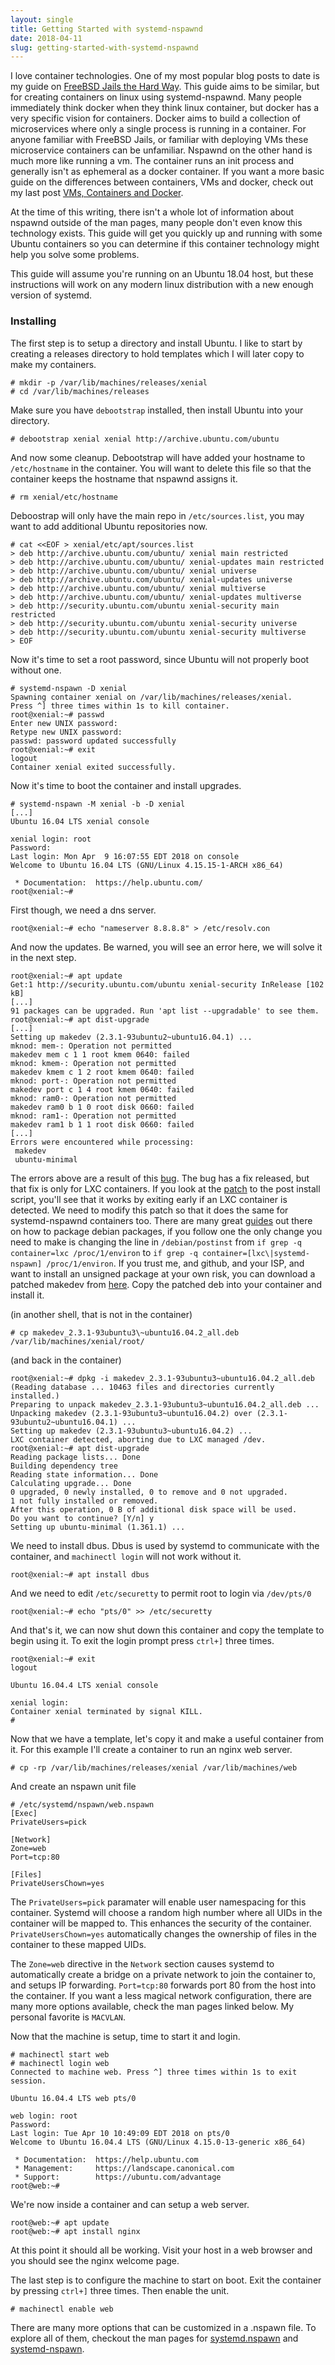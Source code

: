 ```yaml
---
layout: single
title: Getting Started with systemd-nspawnd
date: 2018-04-11
slug: getting-started-with-systemd-nspawnd
---
```


I love container technologies. One of my most popular blog posts to date is my
  guide on [FreeBSD Jails the Hard Way](/freebsd-jails-the-hard-way/). This
  guide aims to be similar, but for creating containers on linux using
  systemd-nspawnd. Many people immediately think docker when they think linux
  container, but docker has a very specific vision for containers. Docker aims
  to build a collection of microservices where only a single process is running
  in a container. For anyone familiar with FreeBSD Jails, or familiar with
  deploying VMs these microservice containers can be unfamiliar. Nspawnd
  on the other hand is much more like running a vm. The container
  runs an init process and generally isn't as ephemeral as a docker container.
  If you want a more basic guide on the differences between containers, VMs and
  docker, check out my last post [VMs, Containers and
  Docker](/vms-containers-and-docker/).

  At the time of this writing, there isn't a whole lot of information about
  nspawnd outside of the man pages, many people don't even know this technology
  exists. This guide will get you quickly up and running with some Ubuntu
  containers so you can determine if this container technology might help you
  solve some problems.

This guide will assume you're running on an Ubuntu 18.04 host, but these
instructions will work on any modern linux distribution with a new enough
version of systemd.

### Installing

The first step is to setup a directory and install Ubuntu. I like to start by
creating a releases directory to hold templates which I will later copy to make
my containers.

```console
# mkdir -p /var/lib/machines/releases/xenial
# cd /var/lib/machines/releases
```

Make sure you have `debootstrap` installed, then install Ubuntu into your
directory.

```console
# debootstrap xenial xenial http://archive.ubuntu.com/ubuntu
```

And now some cleanup. Debootstrap will have added your hostname to
`/etc/hostname` in the container. You will want to delete this file so that the
container keeps the hostname that nspawnd assigns it.

```console
# rm xenial/etc/hostname
```

Deboostrap will only have the main repo in `/etc/sources.list`, you may want to
add additional Ubuntu repositories now.

```console
# cat <<EOF > xenial/etc/apt/sources.list
> deb http://archive.ubuntu.com/ubuntu/ xenial main restricted
> deb http://archive.ubuntu.com/ubuntu/ xenial-updates main restricted
> deb http://archive.ubuntu.com/ubuntu/ xenial universe
> deb http://archive.ubuntu.com/ubuntu/ xenial-updates universe
> deb http://archive.ubuntu.com/ubuntu/ xenial multiverse
> deb http://archive.ubuntu.com/ubuntu/ xenial-updates multiverse
> deb http://security.ubuntu.com/ubuntu xenial-security main restricted
> deb http://security.ubuntu.com/ubuntu xenial-security universe
> deb http://security.ubuntu.com/ubuntu xenial-security multiverse
> EOF
```

Now it's time to set a root password, since Ubuntu will not properly boot
without one.

```console
# systemd-nspawn -D xenial
Spawning container xenial on /var/lib/machines/releases/xenial.
Press ^] three times within 1s to kill container.
root@xenial:~# passwd
Enter new UNIX password: 
Retype new UNIX password: 
passwd: password updated successfully
root@xenial:~# exit
logout
Container xenial exited successfully.
```

Now it's time to boot the container and install upgrades.

```console
# systemd-nspawn -M xenial -b -D xenial
[...]
Ubuntu 16.04 LTS xenial console

xenial login: root
Password: 
Last login: Mon Apr  9 16:07:55 EDT 2018 on console
Welcome to Ubuntu 16.04 LTS (GNU/Linux 4.15.15-1-ARCH x86_64)

 * Documentation:  https://help.ubuntu.com/
root@xenial:~#
```

First though, we need a dns server.

```console
root@xenial:~# echo "nameserver 8.8.8.8" > /etc/resolv.con
```

And now the updates. Be warned, you will see an error here, we will solve it in
the next step.

```console
root@xenial:~# apt update
Get:1 http://security.ubuntu.com/ubuntu xenial-security InRelease [102 kB]
[...]
91 packages can be upgraded. Run 'apt list --upgradable' to see them.
root@xenial:~# apt dist-upgrade
[...]
Setting up makedev (2.3.1-93ubuntu2~ubuntu16.04.1) ...
mknod: mem-: Operation not permitted
makedev mem c 1 1 root kmem 0640: failed
mknod: kmem-: Operation not permitted
makedev kmem c 1 2 root kmem 0640: failed
mknod: port-: Operation not permitted
makedev port c 1 4 root kmem 0640: failed
mknod: ram0-: Operation not permitted
makedev ram0 b 1 0 root disk 0660: failed
mknod: ram1-: Operation not permitted
makedev ram1 b 1 1 root disk 0660: failed
[...]
Errors were encountered while processing:
 makedev
 ubuntu-minimal
```

The errors above are a result of this
[bug](https://bugs.launchpad.net/ubuntu/+source/makedev/+bug/1675163). The bug
has a fix released, but that fix is only for LXC containers. If you look at the
[patch](http://launchpadlibrarian.net/312139838/makedev_2.3.1-93ubuntu1_2.3.1-93ubuntu2~ubuntu16.04.1.diff.gz)
to the post install script, you'll see that it works by exiting early if an LXC
container is detected. We need to modify this patch so that it does the same for
systemd-nspawnd containers too. There are many great
[guides](https://raphaelhertzog.com/2011/07/04/how-to-prepare-patches-for-debian-packages/) out there on how to
package debian packages, if you follow one the only change you need to make is
changing the line in `/debian/postinst` from `if grep -q container=lxc
/proc/1/environ` to `if grep -q container=[lxc\|systemd-nspawn]
/proc/1/environ`. If you trust me, and github, and your ISP, and want to install
an unsigned package at your own risk, you can download a patched makedev from
[here](/resources/makedev_2.3.1-93ubuntu3~ubuntu16.04.2_all.deb). Copy the patched deb into your container and install it.

(in another shell, that is not in the container)
```console
# cp makedev_2.3.1-93ubuntu3\~ubuntu16.04.2_all.deb
/var/lib/machines/xenial/root/
```

(and back in the container)
```console
root@xenial:~# dpkg -i makedev_2.3.1-93ubuntu3~ubuntu16.04.2_all.deb 
(Reading database ... 10463 files and directories currently installed.)
Preparing to unpack makedev_2.3.1-93ubuntu3~ubuntu16.04.2_all.deb ...
Unpacking makedev (2.3.1-93ubuntu3~ubuntu16.04.2) over (2.3.1-93ubuntu2~ubuntu16.04.1) ...
Setting up makedev (2.3.1-93ubuntu3~ubuntu16.04.2) ...
LXC container detected, aborting due to LXC managed /dev.
root@xenial:~# apt dist-upgrade
Reading package lists... Done
Building dependency tree       
Reading state information... Done
Calculating upgrade... Done
0 upgraded, 0 newly installed, 0 to remove and 0 not upgraded.
1 not fully installed or removed.
After this operation, 0 B of additional disk space will be used.
Do you want to continue? [Y/n] y
Setting up ubuntu-minimal (1.361.1) ...
```

We need to install dbus. Dbus is used by systemd to communicate with the container, and `machinectl login` will
not work without it.

```console
root@xenial:~# apt install dbus
```

And we need to edit `/etc/securetty` to permit root to login via `/dev/pts/0`

```console
root@xenial:~# echo "pts/0" >> /etc/securetty
```

And that's it, we can now shut down this container and copy the template to
begin using it. To exit the login prompt press `ctrl+]` three times.


```console
root@xenial:~# exit
logout

Ubuntu 16.04.4 LTS xenial console

xenial login:   
Container xenial terminated by signal KILL.
#
```

Now that we have a template, let's copy it and make a useful container from it.
For this example I'll create a container to run an nginx web server.


```console
# cp -rp /var/lib/machines/releases/xenial /var/lib/machines/web
```

And create an nspawn unit file

```
# /etc/systemd/nspawn/web.nspawn
[Exec]
PrivateUsers=pick

[Network]
Zone=web
Port=tcp:80

[Files]
PrivateUsersChown=yes
```

The `PrivateUsers=pick` paramater will enable user namespacing for this
container. Systemd will choose a random high number where all UIDs in the
container will be mapped to. This enhances the security of the container.
`PrivateUsersChown=yes` automatically changes the ownership of files in the
container to these mapped UIDs.

The `Zone=web` directive in the `Network` section causes systemd to
automatically create a bridge on a private network to join the container to, and
setups IP forwarding. `Port=tcp:80` forwards port 80 from the host into the
container. If you want a less magical network configuration, there are many more
options available, check the man pages linked below. My personal favorite is
`MACVLAN`.

Now that the machine is setup, time to start it and login.

```console
# machinectl start web
# machinectl login web
Connected to machine web. Press ^] three times within 1s to exit session.

Ubuntu 16.04.4 LTS web pts/0

web login: root
Password: 
Last login: Tue Apr 10 10:49:09 EDT 2018 on pts/0
Welcome to Ubuntu 16.04.4 LTS (GNU/Linux 4.15.0-13-generic x86_64)

 * Documentation:  https://help.ubuntu.com
 * Management:     https://landscape.canonical.com
 * Support:        https://ubuntu.com/advantage
root@web:~# 
```

We're now inside a container and can setup a web server.

```console
root@web:~# apt update
root@web:~# apt install nginx
```

At this point it should all be working. Visit your host in a web browser and you
should see the nginx welcome page.

The last step is to configure the machine to start on boot. Exit the container
by pressing `ctrl+]` three times. Then enable the unit.

```console
# machinectl enable web
```

There are many more options that can be customized in a .nspawn file. To
explore all of them, checkout the man pages for
[systemd.nspawn](https://www.freedesktop.org/software/systemd/man/systemd.nspawn.html)
and
[systemd-nspawn](https://www.freedesktop.org/software/systemd/man/systemd-nspawn.html).
